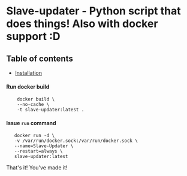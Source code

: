 Slave-updater - Python script that does things! Also with docker support :D
==========

Table of contents
-----------------
- [Installation](#installation)

#### Run docker build

```
    docker build \
    --no-cache \
    -t slave-updater:latest .
``` 

#### Issue `run` command

```
   docker run -d \
   -v /var/run/docker.sock:/var/run/docker.sock \
   --name=Slave-Updater \
   --restart=always \
   slave-updater:latest
```

That's it! You've made it!

